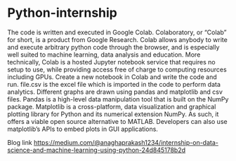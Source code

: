 # Python-internship
The code is written and executed in Google Colab. Colaboratory, or “Colab” for short, is a product from Google Research. Colab allows anybody to write and execute arbitrary python code through the browser, and is especially well suited to machine learning, data analysis and education. More technically, Colab is a hosted Jupyter notebook service that requires no setup to use, while providing access free of charge to computing resources including GPUs. 
Create a new notebook in Colab and write the code and run.
file.csv is the excel file which is imported in the code to perform data analytics.
Different graphs are drawn using pandas and matplotlib and csv files.
 Pandas is a high-level data manipulation tool that is built on the NumPy package.
 Matplotlib is a cross-platform, data visualization and graphical plotting library for Python and its numerical extension NumPy. As such, it offers a viable open source alternative to MATLAB. Developers can also use matplotlib’s APIs to embed plots in GUI applications.


Blog link
https://medium.com/@anaghaprakash1234/internship-on-data-science-and-machine-learning-using-python-24d845178b2d
